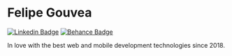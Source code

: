 # Felipe Gouvea
[
![Linkedin Badge](https://i.imgur.com/0M4Hygr.png)](https://linkedin.com/in/fgouvea10) [ ![Behance Badge](https://i.imgur.com/gcYRyiY.png)
](https://behance.net/gouvea)

In love with the best web and mobile development technologies since 2018.
